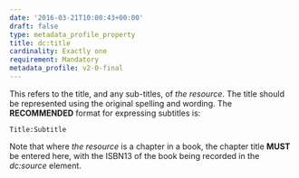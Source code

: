 ```yaml
---
date: '2016-03-21T10:00:43+00:00'
draft: false
type: metadata_profile_property
title: dc:title
cardinality: Exactly one
requirement: Mandatory
metadata_profile: v2-0-final
---
```

This refers to the title, and any sub-titles, of *the resource*. The title should be represented using the original spelling and wording. The **RECOMMENDED** format for expressing subtitles is:

    Title:Subtitle

Note that where *the resource* is a chapter in a book, the chapter title **MUST** be entered here, with the ISBN13 of the book being recorded in the *dc&#58;source* element.
